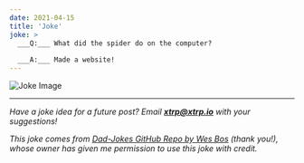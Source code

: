 ```yaml
---
date: 2021-04-15
title: 'Joke'
joke: >
  ___Q:___ What did the spider do on the computer?
  
  ___A:___ Made a website!
---
```


![Joke Image](https://private.xtrp.io/projects/DailyDeveloperJokes/public_image_server/images/5e1258bb6df5f.png)

---
*Have a joke idea for a future post? Email **[xtrp@xtrp.io](mailto:xtrp@xtrp.io)** with your suggestions!*

*This joke comes from [Dad-Jokes GitHub Repo by Wes Bos](https://github.com/wesbos/dad-jokes) (thank you!), whose owner has given me permission to use this joke with credit.*

<!-- 
Joke text:
**Q:** What did the spider do on the computer?

**A:** Made a website!
 -->

